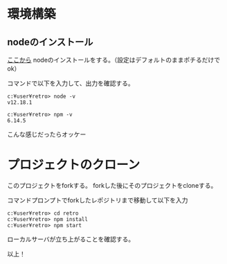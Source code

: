 # 環境構築

## nodeのインストール

[ここから](http://nodejs.org/) nodeのインストールをする。（設定はデフォルトのままポチるだけでok）

コマンドで以下を入力して、出力を確認する。

``` 
c:¥user¥retro> node -v 
v12.18.1

c:¥user¥retro> npm -v 
6.14.5
```

こんな感じだったらオッケー


# プロジェクトのクローン

このプロジェクトをforkする。
forkした後にそのプロジェクトをcloneする。

コマンドプロンプトでforkしたレポジトリまで移動して以下を入力

```
c:¥user¥retro> cd retro
c:¥user¥retro> npm install
c:¥user¥retro> npm start
```

ローカルサーバが立ち上がることを確認する。

以上！




